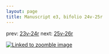 ```yaml
---
layout: page
title: Manuscript e3, bifolio 24v-25r
---
```


prev: [23v-24r](../23v-24r/) next: [25v-26r](../25v-26r/)



[![Linked to zoomble image](http://www.homermultitext.org/iipsrv?IIIF=/project/homer/pyramidal/deepzoom/hmt/e3bifolio/v1/vb_24v_25r.tif/full/2000,/0/default.jpg)](http://www.homermultitext.org/ict2/?urn=urn:cite2:hmt:e3bifolio.v1:vb_24v_25r)

